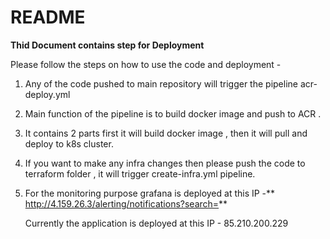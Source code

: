 # README
**﻿Thid Document contains step for Deployment**

Please follow the steps on how to use the code and deployment - 
1. Any of the code pushed to main repository will trigger the pipeline acr-deploy.yml
2. Main function of the pipeline is to build docker image and push to ACR .
3. It contains 2 parts first it will build docker image , then it will pull and deploy to k8s cluster.
4. If you want to make any infra changes then please push the code to terraform folder , it will trigger create-infra.yml pipeline.
5. For the monitoring purpose grafana is deployed at this IP -** http://4.159.26.3/alerting/notifications?search=**

   Currently the application is deployed at this IP - 85.210.200.229
